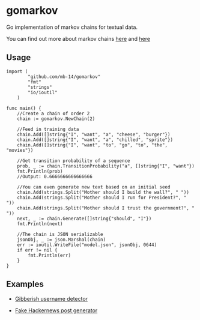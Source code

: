 # gomarkov

Go implementation of markov chains for textual data. 

You can find out more about markov chains [here](http://setosa.io/ev/markov-chains/) and [here](https://towardsdatascience.com/introduction-to-markov-chains-50da3645a50d)

## Usage
```
import (
        "github.com/mb-14/gomarkov"
        "fmt"
        "strings"
        "io/ioutil"
    )

func main() {
    //Create a chain of order 2
    chain := gomarkov.NewChain(2)

    //Feed in training data
    chain.Add([]string{"I", "want", "a", "cheese", "burger"})
    chain.Add([]string{"I", "want", "a", "chilled", "sprite"})
    chain.Add([]string{"I", "want", "to", "go", "to", "the", "movies"})

    //Get transition probability of a sequence
    prob, _ := chain.TransitionProbability("a", []string{"I", "want"})
    fmt.Println(prob)
    //Output: 0.6666666666666666

    //You can even generate new text based on an initial seed
    chain.Add(strings.Split("Mother should I build the wall?", " "))
    chain.Add(strings.Split("Mother should I run for President?", " "))
    chain.Add(strings.Split("Mother should I trust the government?", " "))
    next, _ := chain.Generate([]string{"should", "I"})
    fmt.Println(next)

    //The chain is JSON serializable
    jsonObj, _ := json.Marshal(chain)
	err := ioutil.WriteFile("model.json", jsonObj, 0644)
    if err != nil {
    	fmt.Println(err)
    }
}
```
## Examples

- [Gibberish username detector](/examples/gibberish)

- [Fake Hackernews post generator](/examples/fakernews)